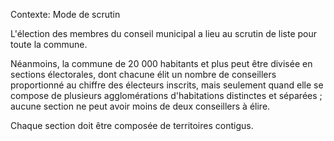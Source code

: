 Contexte: Mode de scrutin

L'élection des membres du conseil municipal a lieu au scrutin de liste pour toute la commune.

Néanmoins, la commune de 20 000 habitants et plus peut être divisée en sections électorales, dont chacune élit un nombre de conseillers proportionné au chiffre des électeurs inscrits, mais seulement quand elle se compose de plusieurs agglomérations d'habitations distinctes et séparées ; aucune section ne peut avoir moins de deux conseillers à élire.

Chaque section doit être composée de territoires contigus.